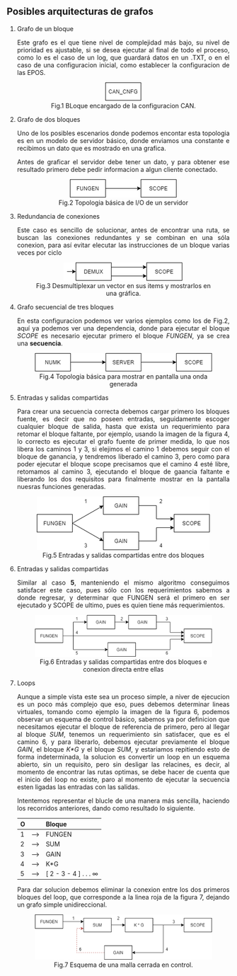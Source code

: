 
## Posibles arquitecturas de grafos
1. Grafo de un bloque <div style="text-align: justify"> 
   
   Este grafo es el que tiene nivel de complejidad más bajo, su nivel de prioridad es ajustable, si se desea ejecutar al final de todo el proceso, como lo es el caso de un log, que guardará datos en un .TXT, o en el caso de una configuracion inicial, como establecer la configuracion de las EPOS.

    <figure align="center">
        <img src="res/CAN_CNFG.png" /> <br>
        <figcaption>Fig.1 BLoque encargado de la configuracion CAN.</figcaption>
    </figure>
    
</div>
   

2. Grafo de dos bloques<div style="text-align: justify">

    Uno de los posibles escenarios donde podemos encontar esta topologia es en un modelo de servidor básico, donde enviamos una constante e recibimos un dato que es mostrado en una grafica.

    Antes de graficar el servidor debe tener un dato, y para obtener ese resultado primero debe pedir informacion a algun cliente conectado.

    <figure align="center">
        <img src="res/FUNGEN_SCOPE.png" />
        <figcaption>Fig.2 Topologia básica de I/O de un servidor </figcaption>
    </figure>
   </div>

3. Redundancia de conexiones<div style="text-align: justify">

    Este caso es sencillo de solucionar, antes de encontrar una ruta, se buscan las conexiones redundantes y se combinan en una sóla conexion, para así evitar elecutar las instrucciones de un bloque varias veces por ciclo

    <figure align="center">
        <img src="res/DEMUX_SCOPE.png" />
        <figcaption>Fig.3 Desmultiplexar un vector en sus items y mostrarlos en una gráfica. </figcaption>
    </figure>
   </div>

4. Grafo secuencial de tres bloques <div style="text-align: justify">
    En esta configuracion podemos ver varios ejemplos como los de Fig.2, aquí ya podemos ver una dependencia, donde para ejecutar el bloque *SCOPE* es necesario ejecutar primero el bloque *FUNGEN*, ya se crea una **secuencia**.

    <figure align="center">
        <img src="res/NUMK_SERVER_SCOPE.png" />
        <figcaption>Fig.4 Topologia básica para mostrar en pantalla una onda generada</figcapton>
    </figure>
   </div>

5. Entradas y salidas compartidas <div style="text-align: justify">
   
    Para crear una secuencia correcta debemos cargar primero los bloques fuente, es decir que no poseen entradas, seguidamente escoger cualquier bloque de salida, hasta que exista un requerimiento para retomar el bloque faltante, por ejemplo, usando la imagen de la figura 4, lo correcto es ejecutar el grafo fuente de primer medida, lo que nos libera los caminos 1 y 3, si elejimos el camino 1 debemos seguir con el bloque de ganancia, y tendremos liberado el camino 3, pero como para poder ejecutar el bloque scope precisamos que el camino 4 esté libre, retomamos al camino 3, ejecutando el bloque de gaancia faltante e liberando los dos requisitos para finalmente mostrar en la pantalla nuesras funciones generadas.

    <figure align="center">
        <img src="res/OUT_IN_SHARED.png" />
        <figcaption>Fig.5 Entradas y salidas compartidas entre dos bloques</figcapton>
    </figure>
   </div>

6. Entradas y salidas compartidas <div style="text-align: justify">
   
   Similar al caso **5**, manteniendo el mismo algoritmo conseguimos satisfacer este caso, pues sólo con los requerimientos sabemos a donde regresar, y determinar que FUNGEN será el primero en ser ejecutado y SCOPE de ultimo, pues es quien tiene más requerimientos.

    <figure align="center">
        <img src="res/OUT_IN_SHARED_DIRECT.png" />
        <figcaption>Fig.6 Entradas y salidas compartidas entre dos bloques e conexion directa entre ellas </figcapton>
    </figure>
   </div>

7. Loops <div style="text-align: justify">
   
   Aunque a simple vista este sea un proceso simple, a niver de ejecucion es un poco más complejo que eso, pues debemos determinar lineas virtuales, tomando como ejemplo la imagen de la figura 6, podemos observar un esquema de control básico, sabemos ya por definicion que necesitamos ejecutar el bloque de referencia de primero, pero al llegar al bloque *SUM*, tenemos un requerimiento sin satisfacer, que es el camino 6, y para liberarlo, debemos ejecutar previamente el bloque *GAIN*, el bloque *K\*G* y el bloque *SUM*, y estariamos repitiendo esto de forma indeterminada, la solucion es convertir un loop en un esquema abierto, sin un requisito, pero sin desligar las relacines, es decir, al momento de encontrar las rutas optimas, se debe hacer de cuenta que el inicio del loop no existe, paro al momento de ejecutar la secuencia esten ligadas las entradas con las salidas.

   Intentemos representar el blucle de una manera más sencilla, haciendo los recorridos anteriores, dando como resultado lo siguiente.

    |  O    |      |   Bloque   |
    |-------|------|------------|
    |   1   |  --> |  FUNGEN    |
    |   2   |  --> |  SUM       |
    |   3   |  --> |  GAIN      |
    |   4   |  --> |  K\*G      |
    |   5   |  --> |   [ 2 - 3 - 4 ] . . .    $\infty$   |  |

    Para dar solucion debemos eliminar la conexion entre los dos primeros bloques del loop, que corresponde a la linea roja de la figura 7, dejando un grafo simple unidireccional.

    <figure align="center">
        <img src="res/LOOP_KG.png" />
        <figcaption>Fig.7 Esquema de una malla cerrada en control. </figcapton>
    </figure>
   </div>








